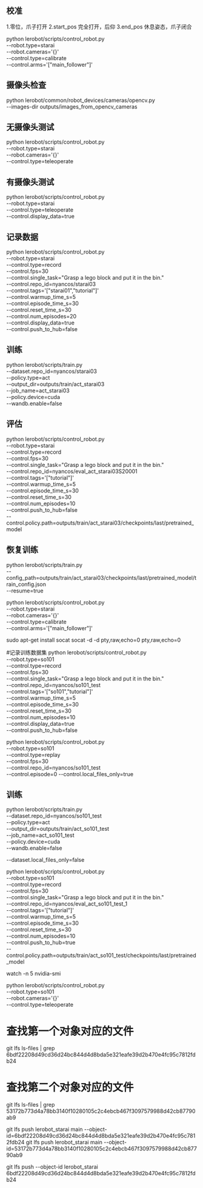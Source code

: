 ## 校准
1.零位，爪子打开
2.start_pos 完全打开，后仰
3.end_pos 休息姿态，爪子闭合

python lerobot/scripts/control_robot.py \
--robot.type=starai \
--robot.cameras='{}' \
--control.type=calibrate \
--control.arms='["main_follower"]'

## 摄像头检查
python lerobot/common/robot_devices/cameras/opencv.py \
    --images-dir outputs/images_from_opencv_cameras

## 无摄像头测试
python lerobot/scripts/control_robot.py \
--robot.type=starai \
--robot.cameras='{}' \
--control.type=teleoperate

## 有摄像头测试
python lerobot/scripts/control_robot.py \
  --robot.type=starai \
  --control.type=teleoperate \
  --control.display_data=true

## 记录数据
python lerobot/scripts/control_robot.py \
  --robot.type=starai \
  --control.type=record \
  --control.fps=30 \
  --control.single_task="Grasp a lego block and put it in the bin." \
  --control.repo_id=nyancos/starai03 \
  --control.tags='["starai01","tutorial"]' \
  --control.warmup_time_s=5 \
  --control.episode_time_s=30 \
  --control.reset_time_s=30 \
  --control.num_episodes=20 \
  --control.display_data=true \
  --control.push_to_hub=false

## 训练
  python lerobot/scripts/train.py \
  --dataset.repo_id=nyancos/starai03 \
  --policy.type=act \
  --output_dir=outputs/train/act_starai03 \
  --job_name=act_starai03 \
  --policy.device=cuda \
  --wandb.enable=false

## 评估
python lerobot/scripts/control_robot.py \
  --robot.type=starai \
  --control.type=record \
  --control.fps=30 \
  --control.single_task="Grasp a lego block and put it in the bin." \
  --control.repo_id=nyancos/eval_act_starai03S20001 \
  --control.tags='["tutorial"]' \
  --control.warmup_time_s=5 \
  --control.episode_time_s=30 \
  --control.reset_time_s=30 \
  --control.num_episodes=10 \
  --control.push_to_hub=false \
  --control.policy.path=outputs/train/act_starai03/checkpoints/last/pretrained_model

## 恢复训练
python lerobot/scripts/train.py \
  --config_path=outputs/train/act_starai03/checkpoints/last/pretrained_model/train_config.json \
  --resume=true

python lerobot/scripts/control_robot.py \
  --robot.type=starai \
  --robot.cameras='{}' \
  --control.type=calibrate \
  --control.arms='["main_follower"]'

sudo apt-get install socat
socat -d -d pty,raw,echo=0 pty,raw,echo=0




#记录训练数据集
python lerobot/scripts/control_robot.py \
  --robot.type=so101 \
  --control.type=record \
  --control.fps=30 \
  --control.single_task="Grasp a lego block and put it in the bin." \
  --control.repo_id=nyancos/so101_test \
  --control.tags='["so101","tutorial"]' \
  --control.warmup_time_s=5 \
  --control.episode_time_s=30 \
  --control.reset_time_s=30 \
  --control.num_episodes=10 \
  --control.display_data=true \
  --control.push_to_hub=false


python lerobot/scripts/control_robot.py \
  --robot.type=so101 \
  --control.type=replay \
  --control.fps=30 \
  --control.repo_id=nyancos/so101_test \
  --control.episode=0
  --control.local_files_only=true

## 训练
  python lerobot/scripts/train.py \
  --dataset.repo_id=nyancos/so101_test \
  --policy.type=act \
  --output_dir=outputs/train/act_so101_test \
  --job_name=act_so101_test \
  --policy.device=cuda \
  --wandb.enable=false

  --dataset.local_files_only=false


python lerobot/scripts/control_robot.py \
  --robot.type=so101 \
  --control.type=record \
  --control.fps=30 \
  --control.single_task="Grasp a lego block and put it in the bin." \
  --control.repo_id=nyancos/eval_act_so101_test_1 \
  --control.tags='["tutorial"]' \
  --control.warmup_time_s=5 \
  --control.episode_time_s=30 \
  --control.reset_time_s=30 \
  --control.num_episodes=10 \
  --control.push_to_hub=true \
  --control.policy.path=outputs/train/act_so101_test/checkpoints/last/pretrained_model

  watch -n 5 nvidia-smi

python lerobot/scripts/control_robot.py \
--robot.type=so101 \
--robot.cameras='{}' \
--control.type=teleoperate

# 查找第一个对象对应的文件
git lfs ls-files | grep 6bdf22208d49cd36d24bc844d4d8bda5e321eafe39d2b470e4fc95c7812fdb24

# 查找第二个对象对应的文件
git lfs ls-files | grep 53172b773d4a78bb3140f10280105c2c4ebcb467f3097579988d42cb87790ab9

git lfs push lerobot_starai main --object-id=6bdf22208d49cd36d24bc844d4d8bda5e321eafe39d2b470e4fc95c7812fdb24
git lfs push lerobot_starai main --object-id=53172b773d4a78bb3140f10280105c2c4ebcb467f3097579988d42cb87790ab9

git lfs push --object-id lerobot_starai 6bdf22208d49cd36d24bc844d4d8bda5e321eafe39d2b470e4fc95c7812fdb24
